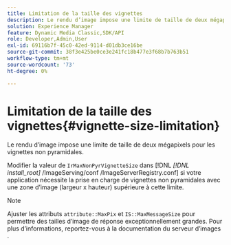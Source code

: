 ```yaml
---
title: Limitation de la taille des vignettes
description: Le rendu d’image impose une limite de taille de deux mégapixels pour les vignettes non pyramidales.
solution: Experience Manager
feature: Dynamic Media Classic,SDK/API
role: Developer,Admin,User
exl-id: 69116b7f-45c0-42ed-9114-d01db3ce16be
source-git-commit: 38f3e425be0ce3e241fc18b477e3f68b7b763b51
workflow-type: tm+mt
source-wordcount: '73'
ht-degree: 0%

---
```


# Limitation de la taille des vignettes{#vignette-size-limitation}

Le rendu d’image impose une limite de taille de deux mégapixels pour les vignettes non pyramidales.

Modifier la valeur de `IrMaxNonPyrVignetteSize` dans [!DNL *[!DNL install_root]* /ImageServing/conf /ImageServerRegistry.conf] si votre application nécessite la prise en charge de vignettes non pyramidales avec une zone d’image (largeur x hauteur) supérieure à cette limite.

>[!NOTE]
>
>Ajuster les attributs `attribute::MaxPix` et `IS::MaxMessageSize` pour permettre des tailles d’image de réponse exceptionnellement grandes. Pour plus d’informations, reportez-vous à la documentation du serveur d’images .
